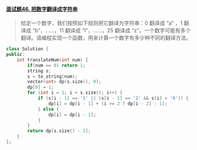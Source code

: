 #### [面试题46. 把数字翻译成字符串](https://leetcode-cn.com/problems/ba-shu-zi-fan-yi-cheng-zi-fu-chuan-lcof/)

> 给定一个数字，我们按照如下规则把它翻译为字符串：0 翻译成 “a” ，1 翻译成 “b”，……，11 翻译成 “l”，……，25 翻译成 “z”。一个数字可能有多个翻译。请编程实现一个函数，用来计算一个数字有多少种不同的翻译方法。
>

```c++
class Solution {
public:
    int translateNum(int num) {
        if(num == 0) return 1;
        string s;
        s = to_string(num);
        vector<int> dp(s.size(), 0);
        dp[0] = 1;
        for (int i = 1; i < s.size(); i++) {
            if (s[i - 1] == '1' || (s[i - 1] == '2' && s[i] < '6')) {
                dp[i] = dp[i - 1] + (i >= 2 ? dp[i - 2] : 1);
            } else {
                dp[i] = dp[i - 1];
            }
        }
        return dp[s.size() - 1];
    }
};
```

